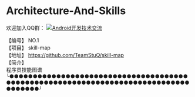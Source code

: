 # Architecture-And-Skills
欢迎加入QQ群：
<a target="_blank" href="//shang.qq.com/wpa/qunwpa?idkey=5867e988b85eecbb8c50bedab9810624fc017ce71098ae9394e7c935a4125281"><img border="0" src="http://pub.idqqimg.com/wpa/images/group.png" alt="Android开发技术交流" title="Android开发技术交流"></a>

【编号】 NO.1<br>
【项目】 skill-map<br>
【地址】 https://github.com/TeamStuQ/skill-map<br>
【简介】<br>
程序员技能图谱<br>
╰●●●●●●●●●●●●●●●●●●●●●●●●●●●●●●●●●●●●●●●●●●●●●●●●●●●●●●●●●●●●●●●●●●●●●●●●●●●●●●●●●●●●╯<br>
